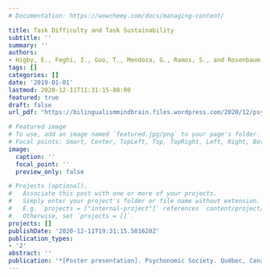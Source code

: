 ```yaml
---
# Documentation: https://wowchemy.com/docs/managing-content/

title: Task Difficulty and Task Sustainability
subtitle: ''
summary: ''
authors:
- Higby, E., Feghi, I., Guo, T., Mendoza, G., Ramos, S., and Rosenbaum, D.A.
tags: []
categories: []
date: '2019-01-01'
lastmod: 2020-12-11T11:31:15-08:00
featured: true
draft: false
url_pdf: "https://bilingualismmindbrain.files.wordpress.com/2020/12/psychonomics-2019-ease-order-poster-multiple-slides.pdf"

# Featured image
# To use, add an image named `featured.jpg/png` to your page's folder.
# Focal points: Smart, Center, TopLeft, Top, TopRight, Left, Right, BottomLeft, Bottom, BottomRight.
image:
  caption: ''
  focal_point: ''
  preview_only: false

# Projects (optional).
#   Associate this post with one or more of your projects.
#   Simply enter your project's folder or file name without extension.
#   E.g. `projects = ["internal-project"]` references `content/project/deep-learning/index.md`.
#   Otherwise, set `projects = []`.
projects: []
publishDate: '2020-12-11T19:31:15.581620Z'
publication_types:
- '2'
abstract: ''
publication: '*[Poster presentation]. Psychonomic Society. Québec, Canada.*'
---
```

